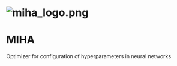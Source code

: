 # ![miha_logo.png](https://raw.githubusercontent.com/Dreamlone/MIHA/blob/main/images/logo.png)

# MIHA
Optimizer for configuration of hyperparameters in neural networks
